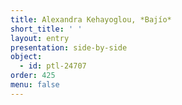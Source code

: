 ```yaml
---
title: Alexandra Kehayoglou, *Bajío*
short_title: ' '
layout: entry
presentation: side-by-side
object:
  - id: ptl-24707
order: 425
menu: false
---
```



